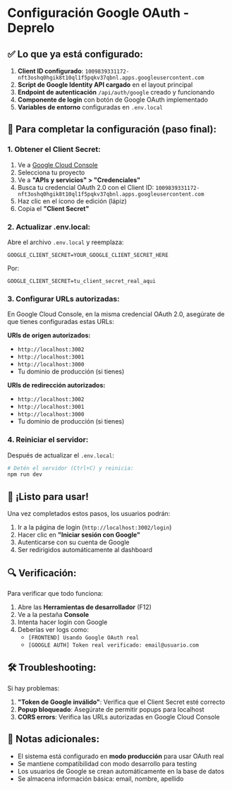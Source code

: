# Configuración Google OAuth - Deprelo

## ✅ Lo que ya está configurado:

1. **Client ID configurado**: `1009839331172-nft3oshq0hgik8t10ql1f5pqkv37qbnl.apps.googleusercontent.com`
2. **Script de Google Identity API cargado** en el layout principal
3. **Endpoint de autenticación** `/api/auth/google` creado y funcionando
4. **Componente de login** con botón de Google OAuth implementado
5. **Variables de entorno** configuradas en `.env.local`

## 🔧 Para completar la configuración (paso final):

### 1. Obtener el Client Secret:

1. Ve a [Google Cloud Console](https://console.cloud.google.com/)
2. Selecciona tu proyecto
3. Ve a **"APIs y servicios" > "Credenciales"**
4. Busca tu credencial OAuth 2.0 con el Client ID: `1009839331172-nft3oshq0hgik8t10ql1f5pqkv37qbnl.apps.googleusercontent.com`
5. Haz clic en el ícono de edición (lápiz)
6. Copia el **"Client Secret"**

### 2. Actualizar .env.local:

Abre el archivo `.env.local` y reemplaza:
```
GOOGLE_CLIENT_SECRET=YOUR_GOOGLE_CLIENT_SECRET_HERE
```

Por:
```
GOOGLE_CLIENT_SECRET=tu_client_secret_real_aqui
```

### 3. Configurar URLs autorizadas:

En Google Cloud Console, en la misma credencial OAuth 2.0, asegúrate de que tienes configuradas estas URLs:

**URIs de origen autorizados:**
- `http://localhost:3002`
- `http://localhost:3001`
- `http://localhost:3000`
- Tu dominio de producción (si tienes)

**URIs de redirección autorizados:**
- `http://localhost:3002`
- `http://localhost:3001`
- `http://localhost:3000`
- Tu dominio de producción (si tienes)

### 4. Reiniciar el servidor:

Después de actualizar el `.env.local`:
```bash
# Detén el servidor (Ctrl+C) y reinicia:
npm run dev
```

## 🚀 ¡Listo para usar!

Una vez completados estos pasos, los usuarios podrán:

1. Ir a la página de login (`http://localhost:3002/login`)
2. Hacer clic en **"Iniciar sesión con Google"**
3. Autenticarse con su cuenta de Google
4. Ser redirigidos automáticamente al dashboard

## 🔍 Verificación:

Para verificar que todo funciona:

1. Abre las **Herramientas de desarrollador** (F12)
2. Ve a la pestaña **Console**
3. Intenta hacer login con Google
4. Deberías ver logs como:
   - `[FRONTEND] Usando Google OAuth real`
   - `[GOOGLE AUTH] Token real verificado: email@usuario.com`

## 🛠️ Troubleshooting:

Si hay problemas:

1. **"Token de Google inválido"**: Verifica que el Client Secret esté correcto
2. **Popup bloqueado**: Asegúrate de permitir popups para localhost
3. **CORS errors**: Verifica las URLs autorizadas en Google Cloud Console

## 📝 Notas adicionales:

- El sistema está configurado en **modo producción** para usar OAuth real
- Se mantiene compatibilidad con modo desarrollo para testing
- Los usuarios de Google se crean automáticamente en la base de datos
- Se almacena información básica: email, nombre, apellido
